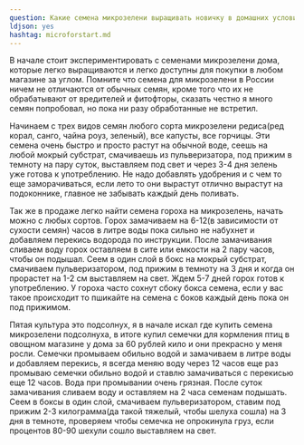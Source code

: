 ```yaml
---
question: Какие семена микрозелени выращивать новичку в домашних условиях?
ldjson: yes 
hashtag: microforstart.md
---
```


В начале стоит экспериментировать с семенами микрозелени дома,  которые легко выращиваются и легко доступны для покупки в любом магазине за углом. Помните что семена для микрозелени в России ничем не отличаются от обычных семян, кроме того что их не обрабатывают от вредителей и фитофторы, сказать честно я много семян попробовал, но пока ни разу обработанные не встретил.

Начинаем с трех видов семян любого сорта  микрозелени редиса(ред корал, санго, чайна роуз, зеленый),  все капусты, все горчицы. Эти семена очень быстро и просто растут на обычной воде, сеешь на любой мокрый субстрат, смачиваешь из пульверизатора, под прижим в темноту на пару суток, выставляем под свет и через 3-4 дня зелень уже готова к употреблению. Не надо добавлять удобрения и с чем то еще заморачиваться, если лето то они вырастут отлично вырастут на подоконнике, главное не забывать каждый день поливать.

Так же в продаже легко найти семена гороха на микрозелень, начать можно с любых сортов. Горох замачиваем на 6-12(в зависимости от сухости семян) часов в литре воды пока сильно не набухнет и добавляем перекись водорода по инструкции. После замачивания сливаем воду горох оставляем в сите  или емкости на 2 пару часов, чтобы он подышал. Сеем в один слой в бокс на мокрый субстрат, смачиваем пульверизатором, под прижим в темноту на 3 дня и когда он прорастет на 1-2 см  выставляем на свет. Ждем 5-7 дней горох готов к употреблению. У гороха часто сохнут сбоку бокса семена, если у вас такое происходит то пшикайте на семена с боков каждый день пока он под прижимом.

Пятая культура это подсолнух, я в начале искал где купить семена микрозелени подсолнуха, в итоге купил семечки для кормления птиц в овощном магазине у дома за 60 рублей кило и они прекрасно у меня росли. Семечки промываем обильно водой и замачиваем в литре воды и добавляем перекись, я всегда меняю воду через 12 часов еще раз промываю семечки обильно водой и ставлю замачиваться с перекисью еще 12 часов. Вода при промывании очень грязная. После суток замачивания сливаем воду и оставляем на 2 часа семенам  подышать. Сеем в боксы в один слой, смачиваем пульверизатором, ставим под прижим 2-3 килограмма(да такой тяжелый, чтобы шелуха сошла) на 3 дня в темноте, проверяем чтобы семечка не опрокинула груз, если процентов 80-90 шехули сошло выставляем на свет.